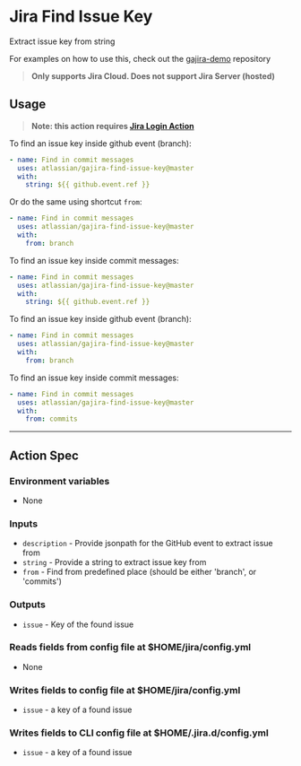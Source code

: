 # Jira Find Issue Key

Extract issue key from string

For examples on how to use this, check out the [gajira-demo](https://github.com/atlassian/gajira-demo) repository

> **Only supports Jira Cloud. Does not support Jira Server (hosted)**

## Usage

> **Note: this action requires [Jira Login Action](https://github.com/marketplace/actions/jira-login)**

To find an issue key inside github event (branch):

```yaml
- name: Find in commit messages
  uses: atlassian/gajira-find-issue-key@master
  with:
    string: ${{ github.event.ref }}
```

Or do the same using shortcut `from`:

```yaml
- name: Find in commit messages
  uses: atlassian/gajira-find-issue-key@master
  with:
    from: branch
```

To find an issue key inside commit messages:

```yaml
- name: Find in commit messages
  uses: atlassian/gajira-find-issue-key@master
  with:
    string: ${{ github.event.ref }}
```

To find an issue key inside github event (branch):

```yaml
- name: Find in commit messages
  uses: atlassian/gajira-find-issue-key@master
  with:
    from: branch
```

To find an issue key inside commit messages:

```yaml
- name: Find in commit messages
  uses: atlassian/gajira-find-issue-key@master
  with:
    from: commits
```

---

## Action Spec

### Environment variables

- None

### Inputs

- `description` - Provide jsonpath for the GitHub event to extract issue from
- `string` - Provide a string to extract issue key from
- `from` - Find from predefined place (should be either 'branch', or 'commits')

### Outputs

- `issue` - Key of the found issue

### Reads fields from config file at $HOME/jira/config.yml

- None

### Writes fields to config file at $HOME/jira/config.yml

- `issue` - a key of a found issue

### Writes fields to CLI config file at $HOME/.jira.d/config.yml

- `issue` - a key of a found issue
